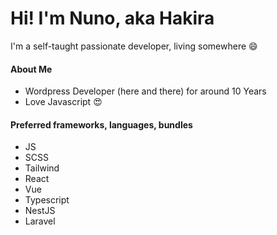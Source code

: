 # Hi! I'm Nuno, aka Hakira

I'm a self-taught passionate developer, living somewhere :smile:

#### About Me
- Wordpress Developer (here and there) for around 10 Years
- Love Javascript :heart_eyes:

#### Preferred frameworks, languages, bundles
- JS
- SCSS
- Tailwind
- React
- Vue
- Typescript
- NestJS
- Laravel
